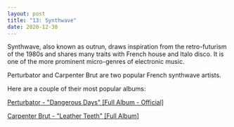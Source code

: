 ```yaml
---
layout: post
title: "13: Synthwave"
date: 2020-12-30
---
```


Synthwave, also known as outrun, draws inspiration from the retro-futurism of the 1980s and shares many traits with French house and Italo disco. It is one of the more prominent micro-genres of electronic music.

Perturbator and Carpenter Brut are two popular French synthwave artists.

Here are a couple of their most popular albums:

[Perturbator - "Dangerous Days" [Full Album - Official]](https://youtu.be/1Vsf3zYppP4)

[Carpenter Brut - "Leather Teeth" [Full Album]](https://youtu.be/DY1s9SmrQRE)

